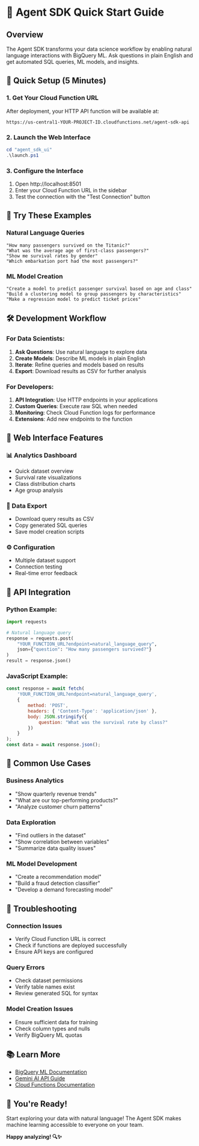 # 🚀 Agent SDK Quick Start Guide

## Overview
The Agent SDK transforms your data science workflow by enabling natural language interactions with BigQuery ML. Ask questions in plain English and get automated SQL queries, ML models, and insights.

## 🎯 Quick Setup (5 Minutes)

### 1. Get Your Cloud Function URL
After deployment, your HTTP API function will be available at:
```
https://us-central1-YOUR-PROJECT-ID.cloudfunctions.net/agent-sdk-api
```

### 2. Launch the Web Interface
```powershell
cd "agent_sdk_ui"
.\launch.ps1
```

### 3. Configure the Interface
1. Open http://localhost:8501
2. Enter your Cloud Function URL in the sidebar
3. Test the connection with the "Test Connection" button

## 💬 Try These Examples

### Natural Language Queries
```
"How many passengers survived on the Titanic?"
"What was the average age of first-class passengers?"
"Show me survival rates by gender"
"Which embarkation port had the most passengers?"
```

### ML Model Creation
```
"Create a model to predict passenger survival based on age and class"
"Build a clustering model to group passengers by characteristics"
"Make a regression model to predict ticket prices"
```

## 🛠️ Development Workflow

### For Data Scientists:
1. **Ask Questions**: Use natural language to explore data
2. **Create Models**: Describe ML models in plain English
3. **Iterate**: Refine queries and models based on results
4. **Export**: Download results as CSV for further analysis

### For Developers:
1. **API Integration**: Use HTTP endpoints in your applications
2. **Custom Queries**: Execute raw SQL when needed
3. **Monitoring**: Check Cloud Function logs for performance
4. **Extensions**: Add new endpoints to the function

## 🎨 Web Interface Features

### 📊 Analytics Dashboard
- Quick dataset overview
- Survival rate visualizations
- Class distribution charts
- Age group analysis

### 💾 Data Export
- Download query results as CSV
- Copy generated SQL queries
- Save model creation scripts

### ⚙️ Configuration
- Multiple dataset support
- Connection testing
- Real-time error feedback

## 🔧 API Integration

### Python Example:
```python
import requests

# Natural language query
response = requests.post(
    "YOUR_FUNCTION_URL?endpoint=natural_language_query",
    json={"question": "How many passengers survived?"}
)
result = response.json()
```

### JavaScript Example:
```javascript
const response = await fetch(
    'YOUR_FUNCTION_URL?endpoint=natural_language_query',
    {
        method: 'POST',
        headers: { 'Content-Type': 'application/json' },
        body: JSON.stringify({
            question: "What was the survival rate by class?"
        })
    }
);
const data = await response.json();
```

## 🎯 Common Use Cases

### Business Analytics
- "Show quarterly revenue trends"
- "What are our top-performing products?"
- "Analyze customer churn patterns"

### Data Exploration
- "Find outliers in the dataset"
- "Show correlation between variables"
- "Summarize data quality issues"

### ML Model Development
- "Create a recommendation model"
- "Build a fraud detection classifier"
- "Develop a demand forecasting model"

## 🚨 Troubleshooting

### Connection Issues
- Verify Cloud Function URL is correct
- Check if functions are deployed successfully
- Ensure API keys are configured

### Query Errors
- Check dataset permissions
- Verify table names exist
- Review generated SQL for syntax

### Model Creation Issues
- Ensure sufficient data for training
- Check column types and nulls
- Verify BigQuery ML quotas

## 📚 Learn More

- [BigQuery ML Documentation](https://cloud.google.com/bigquery-ml/docs)
- [Gemini AI API Guide](https://ai.google.dev/docs)
- [Cloud Functions Documentation](https://cloud.google.com/functions/docs)

## 🎉 You're Ready!

Start exploring your data with natural language! The Agent SDK makes machine learning accessible to everyone on your team.

**Happy analyzing! 🔍✨**
